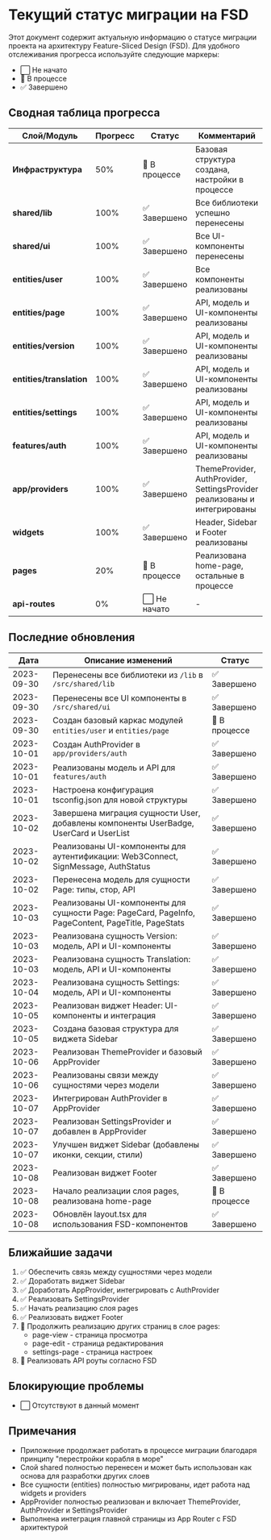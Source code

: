 # Текущий статус миграции на FSD

Этот документ содержит актуальную информацию о статусе миграции проекта на архитектуру Feature-Sliced Design (FSD).
Для удобного отслеживания прогресса используйте следующие маркеры:

- ⬜ Не начато
- 🔄 В процессе
- ✅ Завершено

## Сводная таблица прогресса

| Слой/Модуль       | Прогресс | Статус      | Комментарий                                |
|-------------------|----------|-------------|-------------------------------------------|
| **Инфраструктура**| 50%      | 🔄 В процессе | Базовая структура создана, настройки в процессе |
| **shared/lib**    | 100%     | ✅ Завершено | Все библиотеки успешно перенесены          |
| **shared/ui**     | 100%     | ✅ Завершено | Все UI-компоненты перенесены               |
| **entities/user** | 100%     | ✅ Завершено | Все компоненты реализованы                 |
| **entities/page** | 100%     | ✅ Завершено | API, модель и UI-компоненты реализованы    |
| **entities/version** | 100%  | ✅ Завершено | API, модель и UI-компоненты реализованы    |
| **entities/translation** | 100% | ✅ Завершено | API, модель и UI-компоненты реализованы   |
| **entities/settings** | 100% | ✅ Завершено | API, модель и UI-компоненты реализованы    |
| **features/auth** | 100%     | ✅ Завершено | API, модель и UI-компоненты реализованы    |
| **app/providers** | 100%     | ✅ Завершено | ThemeProvider, AuthProvider, SettingsProvider реализованы и интегрированы |
| **widgets**       | 100%     | ✅ Завершено | Header, Sidebar и Footer реализованы       |
| **pages**         | 20%      | 🔄 В процессе | Реализована home-page, остальные в процессе |
| **api-routes**    | 0%       | ⬜ Не начато | -                                         |

## Последние обновления

| Дата       | Описание изменений                                             | Статус    |
|------------|---------------------------------------------------------------|-----------|
| 2023-09-30 | Перенесены все библиотеки из `/lib` в `/src/shared/lib`        | ✅ Завершено |
| 2023-09-30 | Перенесены все UI компоненты в `/src/shared/ui`                | ✅ Завершено |
| 2023-09-30 | Создан базовый каркас модулей `entities/user` и `entities/page`| 🔄 В процессе |
| 2023-10-01 | Создан AuthProvider в `app/providers/auth`                    | ✅ Завершено |
| 2023-10-01 | Реализованы модель и API для `features/auth`                  | ✅ Завершено |
| 2023-10-01 | Настроена конфигурация tsconfig.json для новой структуры      | ✅ Завершено |
| 2023-10-02 | Завершена миграция сущности User, добавлены компоненты UserBadge, UserCard и UserList | ✅ Завершено |
| 2023-10-02 | Реализованы UI-компоненты для аутентификации: Web3Connect, SignMessage, AuthStatus | ✅ Завершено |
| 2023-10-02 | Перенесена модель для сущности Page: типы, стор, API          | ✅ Завершено |
| 2023-10-03 | Реализованы UI-компоненты для сущности Page: PageCard, PageInfo, PageContent, PageTitle, PageStats | ✅ Завершено |
| 2023-10-03 | Реализована сущность Version: модель, API и UI-компоненты     | ✅ Завершено |
| 2023-10-03 | Реализована сущность Translation: модель, API и UI-компоненты | ✅ Завершено |
| 2023-10-04 | Реализована сущность Settings: модель, API и UI-компоненты    | ✅ Завершено |
| 2023-10-05 | Реализован виджет Header: UI-компоненты и интеграция          | ✅ Завершено |
| 2023-10-05 | Создана базовая структура для виджета Sidebar                 | ✅ Завершено |
| 2023-10-06 | Реализован ThemeProvider и базовый AppProvider                | ✅ Завершено |
| 2023-10-06 | Реализованы связи между сущностями через модели               | ✅ Завершено |
| 2023-10-07 | Интегрирован AuthProvider в AppProvider                       | ✅ Завершено |
| 2023-10-07 | Реализован SettingsProvider и добавлен в AppProvider          | ✅ Завершено |
| 2023-10-07 | Улучшен виджет Sidebar (добавлены иконки, секции, стили)      | ✅ Завершено |
| 2023-10-08 | Реализован виджет Footer                                     | ✅ Завершено |
| 2023-10-08 | Начало реализации слоя pages, реализована home-page          | 🔄 В процессе |
| 2023-10-08 | Обновлён layout.tsx для использования FSD-компонентов        | ✅ Завершено |

## Ближайшие задачи

1. ✅ Обеспечить связь между сущностями через модели
2. ✅ Доработать виджет Sidebar
3. ✅ Доработать AppProvider, интегрировать с AuthProvider
4. ✅ Реализовать SettingsProvider
5. ✅ Начать реализацию слоя pages
6. ✅ Реализовать виджет Footer
7. 🔄 Продолжить реализацию других страниц в слое pages:
   - page-view - страница просмотра
   - page-edit - страница редактирования
   - settings-page - страница настроек
8. 🔄 Реализовать API роуты согласно FSD

## Блокирующие проблемы

- ⬜ Отсутствуют в данный момент

## Примечания

- Приложение продолжает работать в процессе миграции благодаря принципу "перестройки корабля в море"
- Слой shared полностью перенесен и может быть использован как основа для разработки других слоев
- Все сущности (entities) полностью мигрированы, идет работа над widgets и providers
- AppProvider полностью реализован и включает ThemeProvider, AuthProvider и SettingsProvider
- Выполнена интеграция главной страницы из App Router с FSD архитектурой